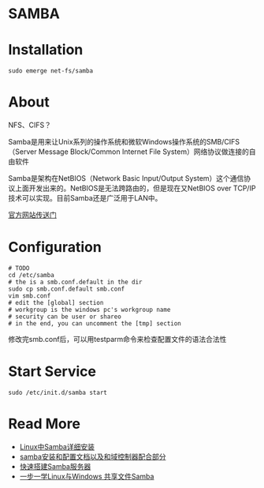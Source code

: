 <!-- title : samba -->

# SAMBA #

# Installation #

	sudo emerge net-fs/samba


# About #
NFS、CIFS？

Samba是用来让Unix系列的操作系统和微软Windows操作系统的SMB/CIFS（Server Message Block/Common Internet File System）网络协议做连接的自由软件

Samba是架构在NetBIOS（Network Basic Input/Output System）这个通信协议上面开发出来的。NetBIOS是无法跨路由的，但是现在又NetBIOS over TCP/IP技术可以实现。目前Samba还是广泛用于LAN中。

[官方网站传送门](http://www.samba.org)

# Configuration #

	# TODO
	cd /etc/samba
	# the is a smb.conf.default in the dir
	sudo cp smb.conf.default smb.conf
	vim smb.conf
	# edit the [global] section
	# workgroup is the windows pc's workgroup name
	# security can be user or shareo
	# in the end, you can uncomment the [tmp] section

修改完smb.conf后，可以用testparm命令来检查配置文件的语法合法性

# Start Service #

	sudo /etc/init.d/samba start

# Read More #

* [Linux中Samba详细安装](http://www.cnblogs.com/whiteyun/archive/2011/05/27/2059670.html)
* [samba安装和配置文档以及和域控制器配合部分](http://bbs.chinaunix.net/thread-716599-1-1.html)
* [快速搭建Samba服务器](http://bbs.chinaunix.net/thread-1003730-1-1.html)
* [一步一学Linux与Windows 共享文件Samba](http://bbs.chinaunix.net/thread-1148734-1-1.html)

